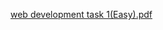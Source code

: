 [web development task 1(Easy).pdf](https://github.com/user-attachments/files/16156327/web.development.task.1.Easy.pdf)
